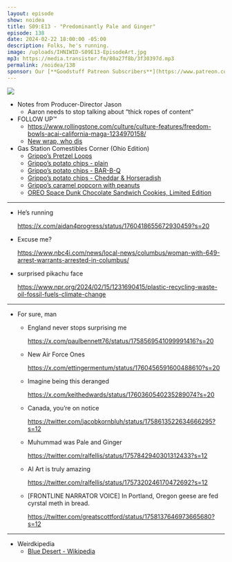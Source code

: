 ```yaml
---
layout: episode
show: noidea
title: S09:E13 - "Predominantly Pale and Ginger"
episode: 138
date: 2024-02-22 18:00:00 -05:00
description: Folks, he's running.
image: /uploads/IHNIWID-S09E13-EpisodeArt.jpg
mp3: https://media.transistor.fm/80a27f8b/3f30397d.mp3
permalink: /noidea/138
sponsor: Our [**Goodstuff Patreon Subscribers**](https://www.patreon.com/goodstuff "Goodstuff on Patreon") and listeners just like you! Support your favorite podcasts directly to get access to the discord and more.
---
```


![](/uploads/IHNIWID-S09E13-EpisodeArt.jpg)

- Notes from Producer-Director Jason
    - Aaron needs to stop talking about “thick ropes of content”
- FOLLOW UP™
    - https://www.rollingstone.com/culture/culture-features/freedom-bowls-acai-california-maga-1234970158/
    - [New wrap, who dis](https://www.chewboom.com/2024/02/13/fish-sandwiches-fish-wraps-and-french-toast-sticks-are-back-at-jack-in-the-box/)
- Gas Station Comestibles Corner (Ohio Edition)
    - [Grippo’s Pretzel Loops](https://www.cincinnatispecialties.com/ProductDetails.aspx/Grippos/Grippos-Pretzel-Loops-9oz-12ct/)
    - [Grippo’s potato chips - plain](https://shop.grippos.com/shop/product/275-oz-bags---24-bags-48/)
    - [Grippo’s potato chips - BAR-B-Q](https://www.cincinnatispecialties.com/ProductDetails.aspx/Grippos/Grippos-BBQ-1.5oz-Bags-48ct/)
    - [Grippo’s potato chips - Cheddar & Horseradish](https://www.cincinnatispecialties.com/ProductDetails.aspx/Grippos/Grippos-Cheddar-Horseradish-Wavy-Chips-2.75oz-Bags-24ct/)
    - [Grippo’s caramel popcorn with peanuts](https://shop.grippos.com/shop/product/carmel-corn-7oz-12-bags-34/)
    - [OREO Space Dunk Chocolate Sandwich Cookies, Limited Edition](https://www.oreo.com/spacedunk)

---

- He’s running
    
    https://x.com/aidan4progress/status/1760418655672930459?s=20
    
- Excuse me?
    
    https://www.nbc4i.com/news/local-news/columbus/woman-with-649-arrest-warrants-arrested-in-columbus/
    
- surprised pikachu face
    
    https://www.npr.org/2024/02/15/1231690415/plastic-recycling-waste-oil-fossil-fuels-climate-change
    

---

- For sure, man
    - England never stops surprising me
        
        https://x.com/paulbennett76/status/1758569541099991416?s=20
        
    - New Air Force Ones
        
        https://x.com/ettingermentum/status/1760456591600488610?s=20
        
    - Imagine being this deranged
        
        https://x.com/keithedwards/status/1760360540235289074?s=20
        
    - Canada, you’re on notice
        
        https://twitter.com/jacobkornbluh/status/1758613522634666295?s=12
        
    - Muhummad was Pale and Ginger
        
        https://twitter.com/ralfellis/status/1757842940301312433?s=12
        
    - AI Art is truly amazing
        
        https://twitter.com/ralfellis/status/1757320246170472692?s=12
        
    - [FRONTLINE NARRATOR VOICE] In Portland, Oregon geese are fed cyrstal meth in bread.
        
        https://twitter.com/greatscottford/status/1758137646973665680?s=12
        

---

- Weirdkipedia
    - [Blue Desert - Wikipedia](https://en.wikipedia.org/wiki/Blue_Desert)